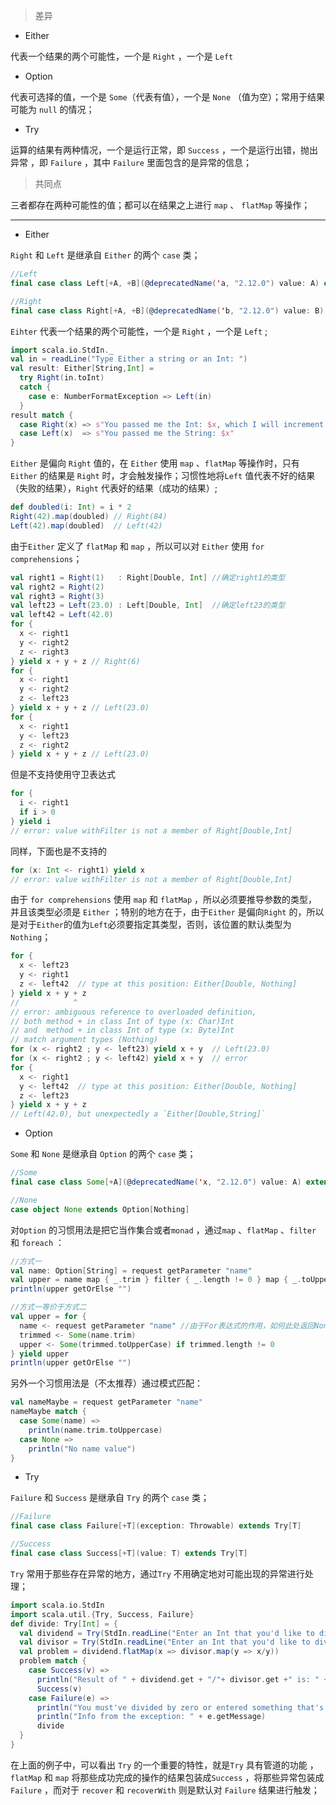> 差异

- Either

代表一个结果的两个可能性，一个是 `Right` ，一个是 `Left` 

- Option

代表可选择的值，一个是 `Some`（代表有值），一个是 `None` （值为空）；常用于结果可能为 `null` 的情况；

- Try

运算的结果有两种情况，一个是运行正常，即 `Success` ，一个是运行出错，抛出异常 ，即 `Failure` ，其中 `Failure` 里面包含的是异常的信息；



> 共同点

三者都存在两种可能性的值；都可以在结果之上进行 `map` 、 `flatMap` 等操作；



---

- Either

`Right` 和 `Left` 是继承自 `Either` 的两个 `case` 类；

```scala
//Left
final case class Left[+A, +B](@deprecatedName('a, "2.12.0") value: A) extends Either[A, B]

//Right
final case class Right[+A, +B](@deprecatedName('b, "2.12.0") value: B) extends Either[A, B]
```

`Eihter` 代表一个结果的两个可能性，一个是 `Right` ，一个是 `Left` ; 

```scala
import scala.io.StdIn._
val in = readLine("Type Either a string or an Int: ")
val result: Either[String,Int] =
  try Right(in.toInt)
  catch {
    case e: NumberFormatException => Left(in)
  }
result match {
  case Right(x) => s"You passed me the Int: $x, which I will increment. $x + 1 = ${x+1}"
  case Left(x)  => s"You passed me the String: $x"
}
```

`Either` 是偏向 `Right` 值的，在 `Either` 使用 `map` 、`flatMap` 等操作时，只有 `Either` 的结果是 `Right` 时，才会触发操作；习惯性地将`Left` 值代表不好的结果（失败的结果），`Right` 代表好的结果（成功的结果）;

```scala
def doubled(i: Int) = i * 2
Right(42).map(doubled) // Right(84)
Left(42).map(doubled)  // Left(42)
```

由于`Either` 定义了 `flatMap` 和 `map` ，所以可以对 `Either` 使用 `for comprehensions`；

```scala
val right1 = Right(1)   : Right[Double, Int] //确定right1的类型
val right2 = Right(2)
val right3 = Right(3)
val left23 = Left(23.0) : Left[Double, Int]  //确定left23的类型
val left42 = Left(42.0)
for {
  x <- right1
  y <- right2
  z <- right3
} yield x + y + z // Right(6)
for {
  x <- right1
  y <- right2
  z <- left23
} yield x + y + z // Left(23.0)
for {
  x <- right1
  y <- left23
  z <- right2
} yield x + y + z // Left(23.0)
```

但是不支持使用守卫表达式

```scala
for {
  i <- right1
  if i > 0
} yield i
// error: value withFilter is not a member of Right[Double,Int]
```

 同样，下面也是不支持的

```scala
for (x: Int <- right1) yield x
// error: value withFilter is not a member of Right[Double,Int]
```

由于  `for comprehensions` 使用 `map` 和 `flatMap` ，所以必须要推导参数的类型，并且该类型必须是 `Either` ；特别的地方在于，由于`Either` 是偏向`Right` 的，所以是对于`Either`的值为`Left`必须要指定其类型，否则，该位置的默认类型为`Nothing`；

```scala
for {
  x <- left23
  y <- right1
  z <- left42  // type at this position: Either[Double, Nothing]
} yield x + y + z
//            ^
// error: ambiguous reference to overloaded definition,
// both method + in class Int of type (x: Char)Int
// and  method + in class Int of type (x: Byte)Int
// match argument types (Nothing)
for (x <- right2 ; y <- left23) yield x + y  // Left(23.0)
for (x <- right2 ; y <- left42) yield x + y  // error
for {
  x <- right1
  y <- left42  // type at this position: Either[Double, Nothing]
  z <- left23
} yield x + y + z
// Left(42.0), but unexpectedly a `Either[Double,String]`
```

- Option

`Some` 和 `None` 是继承自 `Option` 的两个 `case` 类；

```scala
//Some
final case class Some[+A](@deprecatedName('x, "2.12.0") value: A) extends Option[A]

//None
case object None extends Option[Nothing]
```

对`Option` 的习惯用法是把它当作集合或者`monad` ，通过`map` 、`flatMap` 、`filter` 和 `foreach` ：

```scala
//方式一
val name: Option[String] = request getParameter "name"
val upper = name map { _.trim } filter { _.length != 0 } map { _.toUpperCase }
println(upper getOrElse "")

//方式一等价于方式二
val upper = for {
  name <- request getParameter "name" //由于For表达式的作用，如何此处返回None，那么整个表达式将返回None
  trimmed <- Some(name.trim)
  upper <- Some(trimmed.toUpperCase) if trimmed.length != 0
} yield upper
println(upper getOrElse "")
```


另外一个习惯用法是（不太推荐）通过模式匹配：

```scala
val nameMaybe = request getParameter "name"
nameMaybe match {
  case Some(name) =>
    println(name.trim.toUppercase)
  case None =>
    println("No name value")
}
```

- Try

`Failure` 和 `Success` 是继承自 `Try` 的两个 `case` 类；

```scala
//Failure
final case class Failure[+T](exception: Throwable) extends Try[T]

//Success
final case class Success[+T](value: T) extends Try[T]
```

`Try` 常用于那些存在异常的地方，通过`Try` 不用确定地对可能出现的异常进行处理；

```scala
import scala.io.StdIn
import scala.util.{Try, Success, Failure}
def divide: Try[Int] = {
  val dividend = Try(StdIn.readLine("Enter an Int that you'd like to divide:\n").toInt)
  val divisor = Try(StdIn.readLine("Enter an Int that you'd like to divide by:\n").toInt)
  val problem = dividend.flatMap(x => divisor.map(y => x/y))
  problem match {
    case Success(v) =>
      println("Result of " + dividend.get + "/"+ divisor.get +" is: " + v)
      Success(v)
    case Failure(e) =>
      println("You must've divided by zero or entered something that's not an Int. Try again!")
      println("Info from the exception: " + e.getMessage)
      divide
  }
}
```

在上面的例子中，可以看出 `Try` 的一个重要的特性，就是`Try` 具有管道的功能 ，`flatMap` 和 `map` 将那些成功完成的操作的结果包装成`Success` ，将那些异常包装成 `Failure` ，而对于 `recover` 和 `recoverWith` 则是默认对 `Failure` 结果进行触发；
